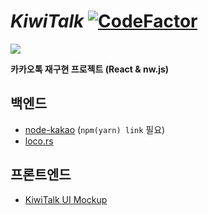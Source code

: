 # _KiwiTalk_ [![CodeFactor](https://www.codefactor.io/repository/github/kiwitalk/kiwitalk/badge?s=c3981bac3a87fe9d0f0c5fdb854efd203b389649)](https://www.codefactor.io/repository/github/kiwitalk/kiwitalk)

<img src="https://i.imgur.com/rRnYqx3.png"/>

**카카오톡 재구현 프로젝트 (React & nw.js)**

## 백엔드

- [node-kakao](https://github.com/storycraft/node-kakao) (`npm(yarn) link` 필요)
- [loco.rs](https://github.com/KiwiTalk/loco.rs)

## 프론트엔드

- [KiwiTalk UI Mockup](https://www.figma.com/file/4Z6MR3oZK5iSvzyvvuT4DO/KiwiTalk-UI-Mockup?node-id=0%3A1)
